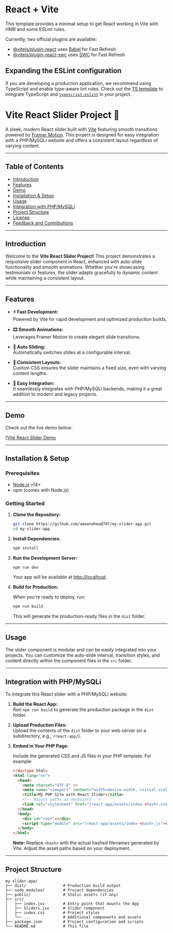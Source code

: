 # React + Vite

This template provides a minimal setup to get React working in Vite with HMR and some ESLint rules.

Currently, two official plugins are available:

- [@vitejs/plugin-react](https://github.com/vitejs/vite-plugin-react/blob/main/packages/plugin-react/README.md) uses [Babel](https://babeljs.io/) for Fast Refresh
- [@vitejs/plugin-react-swc](https://github.com/vitejs/vite-plugin-react-swc) uses [SWC](https://swc.rs/) for Fast Refresh

## Expanding the ESLint configuration

If you are developing a production application, we recommend using TypeScript and enable type-aware lint rules. Check out the [TS template](https://github.com/vitejs/vite/tree/main/packages/create-vite/template-react-ts) to integrate TypeScript and [`typescript-eslint`](https://typescript-eslint.io) in your project.
# Vite React Slider Project 🚀

A sleek, modern React slider built with [Vite](https://vitejs.dev/) featuring smooth transitions powered by [Framer Motion](https://www.framer.com/motion/). This project is designed for easy integration with a PHP/MySQLi website and offers a consistent layout regardless of varying content.

---

## Table of Contents
- [Introduction](#introduction)
- [Features](#features)
- [Demo](#demo)
- [Installation & Setup](#installation--setup)
- [Usage](#usage)
- [Integration with PHP/MySQLi](#integration-with-phpmysqli)
- [Project Structure](#project-structure)
- [License](#license)
- [Feedback and Contributions](#feedback-and-contributions)

---

## Introduction

Welcome to the **Vite React Slider Project**! This project demonstrates a responsive slider component in React, enhanced with auto-slide functionality and smooth animations. Whether you're showcasing testimonials or features, the slider adapts gracefully to dynamic content while maintaining a consistent layout.

---

## Features

- **⚡ Fast Development:**  
  Powered by Vite for rapid development and optimized production builds.

- **🎞 Smooth Animations:**  
  Leverages Framer Motion to create elegant slide transitions.

- **🔄 Auto Sliding:**  
  Automatically switches slides at a configurable interval.

- **📏 Consistent Layouts:**  
  Custom CSS ensures the slider maintains a fixed size, even with varying content lengths.

- **🔗 Easy Integration:**  
  It seamlessly integrates with PHP/MySQLi backends, making it a great addition to modern and legacy projects.

---

## Demo

Check out the live demo below:

[[Vite React Slider Demo](https://webmtreal.infy.uk/react-slider/slider.html)

---

## Installation & Setup

### Prerequisites
- [Node.js](https://nodejs.org/en/) v14+  
- npm (comes with Node.js)

### Getting Started

1. **Clone the Repository:**

    ```bash
    git clone https://github.com/ameenahmad707/my-slider-app.git
    cd my-slider-app
    ```

2. **Install Dependencies:**

    ```bash
    npm install
    ```

3. **Run the Development Server:**

    ```bash
    npm run dev
    ```

    Your app will be available at [http://localhost](http://localhost).

4. **Build for Production:**

    When you're ready to deploy, run:

    ```bash
    npm run build
    ```

    This will generate the production-ready files in the `dist` folder.

---

## Usage

The slider component is modular and can be easily integrated into your projects. You can customize the auto-slide interval, transition styles, and content directly within the component files in the `src` folder.

---

## Integration with PHP/MySQLi

To integrate this React slider with a PHP/MySQLi website:

1. **Build the React App:**  
   Run `npm run build` to generate the production package in the `dist` folder.

2. **Upload Production Files:**  
   Upload the contents of the `dist` folder to your web server (or a subdirectory, e.g., `/react-app/`).

3. **Embed in Your PHP Page:**

    Include the generated CSS and JS files in your PHP template. For example:

    ```html
    <!doctype html>
    <html lang="en">
      <head>
        <meta charset="UTF-8" />
        <meta name="viewport" content="width=device-width, initial-scale=1.0" />
        <title>My PHP Site with React Slider</title>
        <!-- Adjust paths as necessary -->
        <link rel="stylesheet" href="/react-app/assets/index-<hash>.css">
      </head>
      <body>
        <div id="root"></div>
        <script type="module" src="/react-app/assets/index-<hash>.js"></script>
      </body>
    </html>
    ```

    **Note:** Replace `<hash>` with the actual hashed filenames generated by Vite. Adjust the asset paths based on your deployment.

---

## Project Structure

```plaintext
my-slider-app/
├── dist/                # Production build output
├── node_modules/        # Project dependencies
├── public/              # Static assets (if any)
├── src/
│   ├── index.jsx        # Entry point that mounts the App
│   ├── Sliders.jsx      # Slider component
│   ├── index.css        # Project styles
│   └── ...              # Additional components and assets
├── package.json         # Project configuration and scripts
└── README.md            # This file
